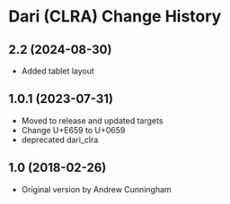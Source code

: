 Dari (CLRA) Change History
====================

2.2 (2024-08-30)
----------------
* Added tablet layout

1.0.1 (2023-07-31)
----------------
* Moved to release and updated targets
* Change U+E659 to U+0659
* deprecated dari_clra

1.0 (2018-02-26)
----------------
* Original version by Andrew Cunningham
